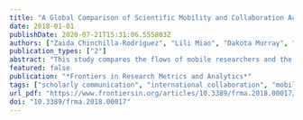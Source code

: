 ```yaml
---
title: "A Global Comparison of Scientific Mobility and Collaboration According to National Scientific Capacities"
date: 2018-01-01
publishDate: 2020-07-21T15:31:06.555803Z
authors: ["Zaida Chinchilla-Rodríguez", "Lili Miao", "Dakota Murray", "Nicolás Robinson-García", "Rodrigo Costas", "Cassidy R. Sugimoto"]
publication_types: ["2"]
abstract: "This study compares the flows of mobile researchers and the number of publications in international collaboration within the context of scientific and economic capacities. The goal is to identify the convergence or discrepancy of countries in mobility and collaboration and determine the positions and relative influence of countries in both processes. Using affiliation data from scientific publications, we analyze the distributions and networks of collaboration and mobility and their structural differences. The results show that there is a significant relationship between the flow of mobile researchers and the capacity for publishing with foreign partners in the more prolific countries, although mobility is always lower than collaboration. Size matters and scientific relationship are highly resource-dependent. The Advanced and Proficient countries accumulate the highest proportion of the mobile authors and international publications with an extremely low representation of mobility in Developing and Lagging countries. In addition, the placement of countries is not always consistent in both networks, revealing the distinct roles, with particular instability for lower income countries. The more resources available in a country (both scientific and economic) the greater the likelihood of attracting foreign partners and mobilizing human capital. The policy relevance of these structural differences are described and a brief description of the limitations and future research are provided."
featured: false
publication: "*Frontiers in Research Metrics and Analytics*"
tags: ["scholarly communication", "international collaboration", "mobility", "Science Policy", "Scientific capacity"]
url_pdf: "https://www.frontiersin.org/articles/10.3389/frma.2018.00017/full"
doi: "10.3389/frma.2018.00017"
---
```


